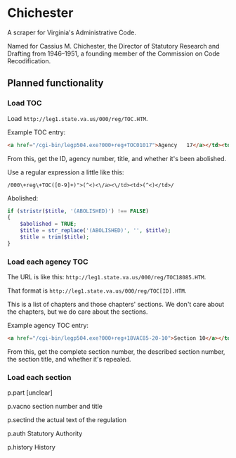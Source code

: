 # Chichester

A scraper for Virginia's Administrative Code.

Named for Cassius M. Chichester, the Director of Statutory Research and Drafting from 1946–1951, a founding member of the Commission on Code Recodification.

## Planned functionality

### Load TOC

Load `http://leg1.state.va.us/000/reg/TOC.HTM`.

Example TOC entry:

```html
<a href="/cgi-bin/legp504.exe?000+reg+TOC01017">Agency   17</a></td><td>DESIGN-BUILD/CONSTRUCTION MANAGEMENT REVIEW BOARD (ABOLISHED) </td>
```

From this, get the ID, agency number, title, and whether it's been abolished.

Use a regular expression a little like this:

```
/000\+reg\+TOC([0-9]+)">(^<)<\/a><\/td><td>(^<)</td>/
```

Abolished:

```php
if (stristr($title, '(ABOLISHED)') !== FALSE)
{
	$abolished = TRUE;
	$title = str_replace('(ABOLISHED)', '', $title);
	$title = trim($title);
}
```


### Load each agency TOC

The URL is like this: `http://leg1.state.va.us/000/reg/TOC18085.HTM`.

That format is `http://leg1.state.va.us/000/reg/TOC[ID].HTM`.

This is a list of chapters and those chapters' sections. We don't care about the chapters, but we do care about the sections.

Example agency TOC entry:

```html
<a href="/cgi-bin/legp504.exe?000+reg+18VAC85-20-10">Section 10</a></td><td>Definitions </td>
```

From this, get the complete section number, the described section number, the section title, and whether it's repealed.


### Load each section

p.part		[unclear]

p.vacno		section number and title

p.sectind	the actual text of the regulation

p.auth		Statutory Authority

p.history	History
